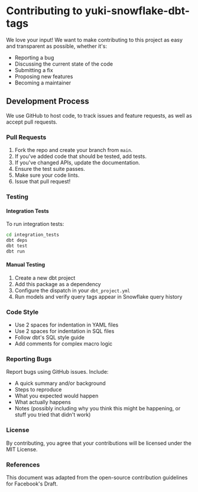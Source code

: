 # Contributing to yuki-snowflake-dbt-tags

We love your input! We want to make contributing to this project as easy and transparent as possible, whether it's:

- Reporting a bug
- Discussing the current state of the code
- Submitting a fix
- Proposing new features
- Becoming a maintainer

## Development Process

We use GitHub to host code, to track issues and feature requests, as well as accept pull requests.

### Pull Requests

1. Fork the repo and create your branch from `main`.
2. If you've added code that should be tested, add tests.
3. If you've changed APIs, update the documentation.
4. Ensure the test suite passes.
5. Make sure your code lints.
6. Issue that pull request!

### Testing

#### Integration Tests

To run integration tests:

```bash
cd integration_tests
dbt deps
dbt test
dbt run
```

#### Manual Testing

1. Create a new dbt project
2. Add this package as a dependency
3. Configure the dispatch in your `dbt_project.yml`
4. Run models and verify query tags appear in Snowflake query history

### Code Style

- Use 2 spaces for indentation in YAML files
- Use 2 spaces for indentation in SQL files
- Follow dbt's SQL style guide
- Add comments for complex macro logic

### Reporting Bugs

Report bugs using GitHub issues. Include:

- A quick summary and/or background
- Steps to reproduce
- What you expected would happen
- What actually happens
- Notes (possibly including why you think this might be happening, or stuff you tried that didn't work)

### License

By contributing, you agree that your contributions will be licensed under the MIT License.

### References

This document was adapted from the open-source contribution guidelines for Facebook's Draft.
